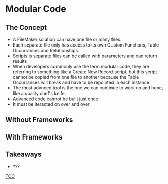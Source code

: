 # Modular Code

## The Concept

- A FileMaker solution can have one file or many files.
- Each separate file only has access to its own Custom Functions, Table Occurrances and Relationships.
- Scripts is separate files can be called with parameters and can return results
- When developers commonly use the term modular code, they are referring to something like a Create New Record script, but this script cannot be copied from one file to another because the Table Occurrances will break and have to be repointed in each instance.
- The most advnced tool is the one we can continue to work on and hone, like a quality chef's knife.
- Advanced code cannot be built just once
- It must be iteracted on over and over


## Without Frameworks

## With Frameworks

## Takeaways

- ???

[TOC](TOC.md)